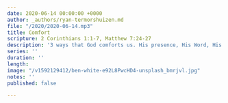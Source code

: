 ```yaml
---
date: 2020-06-14 00:00:00 +0000
author: _authors/ryan-termorshuizen.md
file: "/2020/2020-06-14.mp3"
title: Comfort
scripture: 2 Corinthians 1:1-7, Matthew 7:24-27
description: '3 ways that God comforts us. His presence, His Word, His people. '
series: ''
duration: ''
length: 
image: "/v1592129412/ben-white-e92L8PwcHD4-unsplash_bmrjvl.jpg"
notes: ''
published: false

---
```

